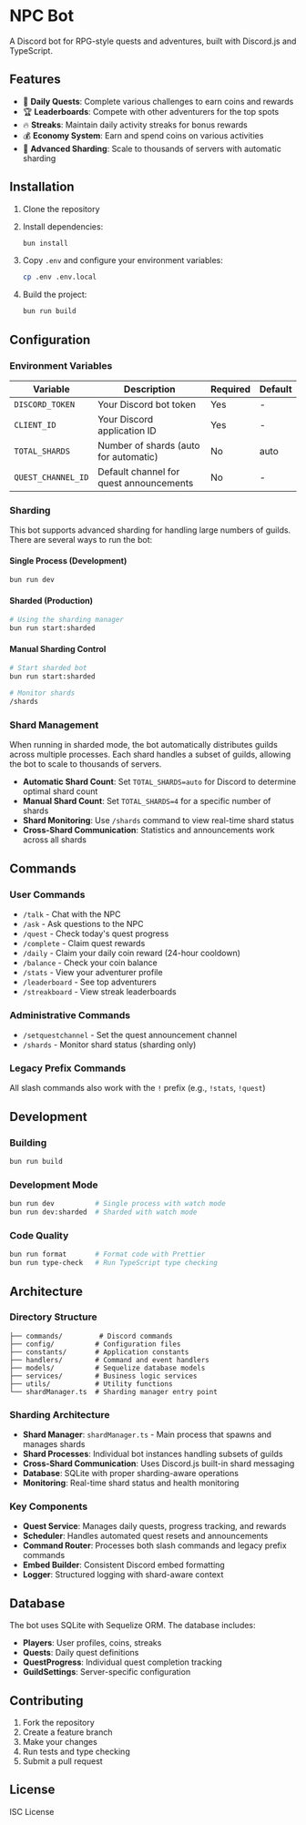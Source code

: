 # NPC Bot

A Discord bot for RPG-style quests and adventures, built with Discord.js and TypeScript.

## Features

- 🎯 **Daily Quests**: Complete various challenges to earn coins and rewards
- 🏆 **Leaderboards**: Compete with other adventurers for the top spots
- 🔥 **Streaks**: Maintain daily activity streaks for bonus rewards
- 💰 **Economy System**: Earn and spend coins on various activities
- 🔄 **Advanced Sharding**: Scale to thousands of servers with automatic sharding

## Installation

1. Clone the repository
2. Install dependencies:

   ```bash
   bun install
   ```

3. Copy `.env` and configure your environment variables:

   ```bash
   cp .env .env.local
   ```

4. Build the project:

   ```bash
   bun run build
   ```

## Configuration

### Environment Variables

| Variable | Description | Required | Default |
|----------|-------------|----------|---------|
| `DISCORD_TOKEN` | Your Discord bot token | Yes | - |
| `CLIENT_ID` | Your Discord application ID | Yes | - |
| `TOTAL_SHARDS` | Number of shards (auto for automatic) | No | auto |
| `QUEST_CHANNEL_ID` | Default channel for quest announcements | No | - |

### Sharding

This bot supports advanced sharding for handling large numbers of guilds. There are several ways to run the bot:

#### Single Process (Development)

```bash
bun run dev
```

#### Sharded (Production)

```bash
# Using the sharding manager
bun run start:sharded
```

#### Manual Sharding Control

```bash
# Start sharded bot
bun run start:sharded

# Monitor shards
/shards
```

### Shard Management

When running in sharded mode, the bot automatically distributes guilds across multiple processes. Each shard handles a subset of guilds, allowing the bot to scale to thousands of servers.

- **Automatic Shard Count**: Set `TOTAL_SHARDS=auto` for Discord to determine optimal shard count
- **Manual Shard Count**: Set `TOTAL_SHARDS=4` for a specific number of shards
- **Shard Monitoring**: Use `/shards` command to view real-time shard status
- **Cross-Shard Communication**: Statistics and announcements work across all shards

## Commands

### User Commands

- `/talk` - Chat with the NPC
- `/ask` - Ask questions to the NPC
- `/quest` - Check today's quest progress
- `/complete` - Claim quest rewards
- `/daily` - Claim your daily coin reward (24-hour cooldown)
- `/balance` - Check your coin balance
- `/stats` - View your adventurer profile
- `/leaderboard` - See top adventurers
- `/streakboard` - View streak leaderboards

### Administrative Commands

- `/setquestchannel` - Set the quest announcement channel
- `/shards` - Monitor shard status (sharding only)

### Legacy Prefix Commands

All slash commands also work with the `!` prefix (e.g., `!stats`, `!quest`)

## Development

### Building

```bash
bun run build
```

### Development Mode

```bash
bun run dev          # Single process with watch mode
bun run dev:sharded  # Sharded with watch mode
```

### Code Quality

```bash
bun run format       # Format code with Prettier
bun run type-check   # Run TypeScript type checking
```

## Architecture

### Directory Structure

```
├── commands/         # Discord commands
├── config/          # Configuration files
├── constants/       # Application constants
├── handlers/        # Command and event handlers
├── models/          # Sequelize database models
├── services/        # Business logic services
├── utils/           # Utility functions
└── shardManager.ts  # Sharding manager entry point
```

### Sharding Architecture

- **Shard Manager**: `shardManager.ts` - Main process that spawns and manages shards
- **Shard Processes**: Individual bot instances handling subsets of guilds
- **Cross-Shard Communication**: Uses Discord.js built-in shard messaging
- **Database**: SQLite with proper sharding-aware operations
- **Monitoring**: Real-time shard status and health monitoring

### Key Components

- **Quest Service**: Manages daily quests, progress tracking, and rewards
- **Scheduler**: Handles automated quest resets and announcements
- **Command Router**: Processes both slash commands and legacy prefix commands
- **Embed Builder**: Consistent Discord embed formatting
- **Logger**: Structured logging with shard-aware context

## Database

The bot uses SQLite with Sequelize ORM. The database includes:

- **Players**: User profiles, coins, streaks
- **Quests**: Daily quest definitions
- **QuestProgress**: Individual quest completion tracking
- **GuildSettings**: Server-specific configuration

## Contributing

1. Fork the repository
2. Create a feature branch
3. Make your changes
4. Run tests and type checking
5. Submit a pull request

## License

ISC License
